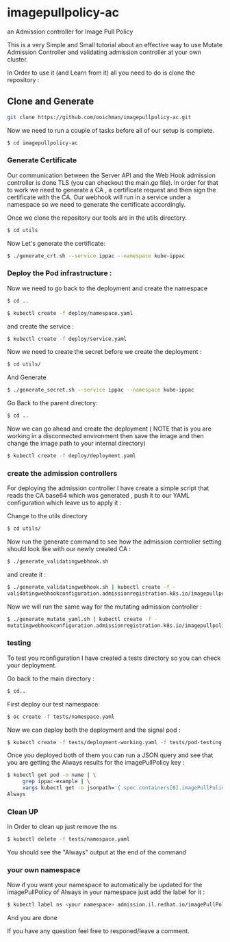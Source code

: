 # imagepullpolicy-ac

an Admission controller for Image Pull Policy

This is a very Simple and Small tutorial about an effective way to use Mutate Admission Controller
and validating admission controller at your own cluster.

In Order to use it (and Learn from it) all you need to do is clone the repository :

## Clone and Generate
```bash
git clone https://github.com/ooichman/imagepullpolicy-ac.git
```

Now we need to run a couple of tasks before all of our setup is complete.

```bash
$ cd imagepullpolicy-ac
```

### Generate Certificate

Our communication between the Server API and the Web Hook admission controller is done TLS (you can checkout the main.go file).
In order for that to work we need to generate a CA , a certificate request and then sign the certificate with the CA.
Our webhook will run in a service under a namespace so we need to generate the certificate accordingly.

Once we clone the repository our tools are in the utils directory.
```bash
$ cd utils
```
Now Let's generate the certificate: 

```bash
$ ./generate_crt.sh --service ippac --namespace kube-ippac
```

### Deploy the Pod infrastructure :

Now we need to go back to the deployment and create the namespace
```bash
$ cd ..
```
```bash
$ kubectl create -f deploy/namespace.yaml
```
and create the service :
```bash
$ kubectl create -f deploy/service.yaml
```

Now we need to create the secret before we create the deployment :
```bash
$ cd utils/
```
And Generate
```bash
$ ./generate_secret.sh --service ippac --namespace kube-ippac
```

Go Back to the parent directory:
```bash
$ cd ..
```

Now we can go ahead and create the deployment
( NOTE that is you are working in a disconnected environment then save the image and then change the image path
to your internal directory)  

```bash
$ kubectl create -f deploy/deployment.yaml
```

### create the admission controllers

For deploying the admission controller I have create a simple script that reads the CA base64 which was generated , 
push it to our YAML configuration which leave us to apply it :

Change to the utils directory
```bash
$ cd utils/
```
Now run the generate command to see how the admission controller setting should look like with our newly created CA :
```bash
$ ./generate_validatingwebhook.sh 
```

and create it :
```bash
$ ./generate_validatingwebhook.sh | kubectl create -f -
validatingwebhookconfiguration.admissionregistration.k8s.io/imagepullpolicy.il.redhat.io created
```

Now we will run the same way for the mutating admission controller :  
```bash
$ ./generate_mutate_yaml.sh | kubectl create -f -
mutatingwebhookconfiguration.admissionregistration.k8s.io/imagepullpolicy.il.redhat.io created
```

### testing
To test you rconfiguration I have created a tests directory so you can check your deployment.

Go back to the main directory :
```bash
$ cd..
```

First deploy our test namespace:
```bash
$ oc create -f tests/namespace.yaml
```
Now we can deploy both the deployment and the signal pod :
```bash
$ kubectl create -f tests/deployment-working.yaml -f tests/pod-testing.yaml
```

Once you deployed both of them you can run a JSON query and see that you are getting the Always results for the imagePullPolicy key :
```bash
$ kubectl get pod -o name | \
     grep ippac-example | \
     xargs kubectl get -o jsonpath='{.spec.containers[0].imagePullPolicy}'  ; echo
Always
```

### Clean UP

In Order to clean up just remove the ns 
```bash
$ kubectl delete -f tests/namespace.yaml
```

You should see the "Always" output at the end of the command

### your own namespace
Now if you want your namespace to automatically be updated for the imagePullPolicy of Always in your namespace just add the label for it :

```bash
$ kubectl label ns <your namespace> admission.il.redhat.io/imagePullPolicy=True
```
And you are done

If you have any question feel free to responed/leave a comment.